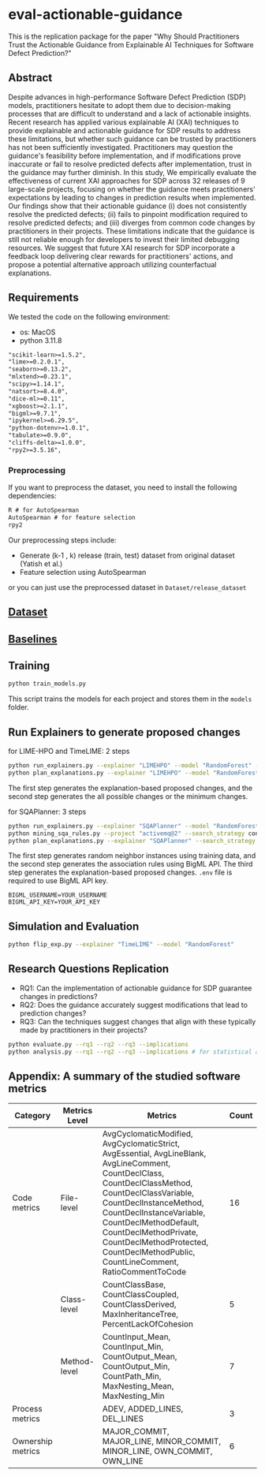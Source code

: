 # eval-actionable-guidance

This is the replication package for the paper "Why Should Practitioners Trust the Actionable Guidance from Explainable AI Techniques for Software Defect Prediction?"

## Abstract

Despite advances in high-performance Software Defect Prediction (SDP) models, practitioners hesitate to adopt them due to decision-making processes that are difficult to understand and a lack of actionable insights. Recent research has applied various explainable AI (XAI) techniques to provide explainable and actionable guidance for SDP results to address these limitations, but whether such guidance can be trusted by practitioners has not been sufficiently investigated. Practitioners may question the guidance's feasibility before implementation, and if modifications prove inaccurate or fail to resolve predicted defects after implementation, trust in the guidance may further diminish. In this study, We empirically evaluate the effectiveness of current XAI approaches for SDP across 32 releases of 9 large-scale projects, focusing on whether the guidance meets practitioners' expectations by leading to changes in prediction results when implemented. Our findings show that their actionable guidance (i) does not consistently resolve the predicted defects; (ii) fails to pinpoint modification required to resolve predicted defects; and (iii) diverges from common code changes by practitioners in their projects. These limitations indicate that the guidance is still not reliable enough for developers to invest their limited debugging resources. We suggest that future XAI research for SDP incorporate a feedback loop delivering clear rewards for practitioners' actions, and propose a potential alternative approach utilizing counterfactual explanations.


## Requirements

We tested the code on the following environment:
- os: MacOS
- python 3.11.8

```txt
"scikit-learn>=1.5.2",
"lime>=0.2.0.1",
"seaborn>=0.13.2",
"mlxtend>=0.23.1",
"scipy>=1.14.1",
"natsort>=8.4.0",
"dice-ml>=0.11",
"xgboost>=2.1.1",
"bigml>=9.7.1",
"ipykernel>=6.29.5",
"python-dotenv>=1.0.1",
"tabulate>=0.9.0",
"cliffs-delta>=1.0.0",
"rpy2>=3.5.16",
```

### Preprocessing

If you want to preprocess the dataset, you need to install the following dependencies:

```txt
R # for AutoSpearman
AutoSpearman # for feature selection
rpy2 
```
Our preprocessing steps include:
- Generate (k-1 , k) release (train, test) dataset from original dataset (Yatish et al.)
- Feature selection using AutoSpearman

or you can just use the preprocessed dataset in `Dataset/release_dataset`

## [Dataset](./Dataset/README.md)

## [Baselines](./Explainer/README.md)

## Training
```bash
python train_models.py
```
This script trains the models for each project and stores them in the `models` folder.

## Run Explainers to generate proposed changes
for LIME-HPO and TimeLIME: 2 steps
```bash
python run_explainers.py --explainer "LIMEHPO" --model "RandomForest" --project "activemq@2"
python plan_explanations.py --explainer "LIMEHPO" --model "RandomForest" --project "activemq@2"
```
The first step generates the explanation-based proposed changes, and the second step generates the all possible changes or the minimum changes.

for SQAPlanner: 3 steps
```bash
python run_explainers.py --explainer "SQAPlanner" --model "RandomForest" --project "activemq@2"
python mining_sqa_rules.py --project "activemq@2" --search_strategy confidence --model "RandomForest" 
python plan_explanations.py --explainer "SQAPlanner" --search_strategy confidence --model "RandomForest" --project "activemq@2"
```
The first step generates random neighbor instances using training data, and the second step generates the association rules using BigML API. The third step generates the explanation-based proposed changes. `.env` file is required to use BigML API key.

```.env
BIGML_USERNAME=YOUR_USERNAME
BIGML_API_KEY=YOUR_API_KEY
```

## Simulation and Evaluation

```bash
python flip_exp.py --explainer "TimeLIME" --model "RandomForest" 
```


## Research Questions Replication

- RQ1: Can the implementation of actionable guidance for SDP guarantee changes in predictions?
- RQ2: Does the guidance accurately suggest modifications that lead to prediction changes?
- RQ3: Can the techniques suggest changes that align with these typically made by practitioners in their projects?

```bash
python evaluate.py --rq1 --rq2 --rq3 --implications
python analysis.py --rq1 --rq2 --rq3 --implications # for statistical analysis and plots
```

## Appendix: A summary of the studied software metrics

| Category         | Metrics Level | Metrics                                                                                                                                                              | Count |
|------------------|---------------|-----------------------------------------------------------------------------------------------------------------------------------------------------------------------|-------|
| Code metrics     | File-level    | AvgCyclomaticModified, AvgCyclomaticStrict, AvgEssential, AvgLineBlank, AvgLineComment, CountDeclClass, CountDeclClassMethod, CountDeclClassVariable, CountDeclInstanceMethod, CountDeclInstanceVariable, CountDeclMethodDefault, CountDeclMethodPrivate, CountDeclMethodProtected, CountDeclMethodPublic, CountLineComment, RatioCommentToCode | 16    |
|                  | Class-level   | CountClassBase, CountClassCoupled, CountClassDerived, MaxInheritanceTree, PercentLackOfCohesion                                                                                                  | 5     |
|                  | Method-level  | CountInput_Mean, CountInput_Min, CountOutput_Mean, CountOutput_Min, CountPath_Min, MaxNesting_Mean, MaxNesting_Min                                                                             | 7     |
| Process metrics  |               | ADEV, ADDED_LINES, DEL_LINES                                                                                                                                                                      | 3     |
| Ownership metrics|               | MAJOR_COMMIT, MAJOR_LINE, MINOR_COMMIT, MINOR_LINE, OWN_COMMIT, OWN_LINE                                                                                                                          | 6     |